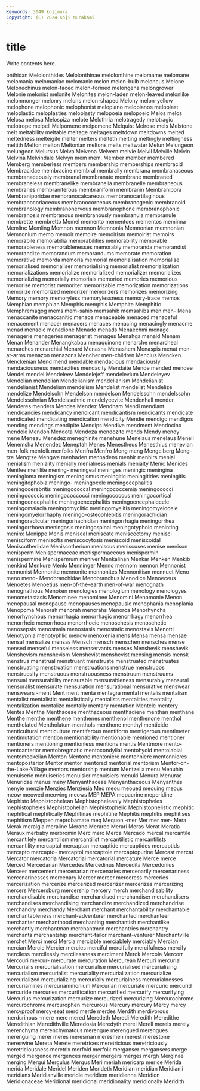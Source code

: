 ```yaml
---
Keywords: 3049 kojimura
Copyright: (C) 2024 Koji Murakami
---
```


# title

Write contents here.



onthidan Melolonthides Melolonthinae melolonthine melomame melomane melomania
melomaniac melomanic melon melon-bulb meloncus Melone Melonechinus melon-faced melon-formed melongena
melongrower Melonie melonist melonite Melonites melon-laden melon-leaved melonlike melonmonger melonry
melons melon-shaped Melony melon-yellow melophone melophonic melophonist melopiano melopianos meloplast
meloplastic meloplasties meloplasty melopoeia melopoeic Melos melos Melosa melosa Melospiza
melote Melothria melotragedy melotragic melotrope melpell Melpomene melpomene Melquist Melrose
mels Melstone melt meltability meltable meltage meltages meltdown meltdowns melted
meltedness melteigite melter melters melteth melting meltingly meltingness meltith Melton
melton Meltonian meltons melts meltwater Melun Melungeon melungeon Melursus Melva
Melvena Melvern melvie Melvil Melville Melvin Melvina Melvindale Melvyn mem
mem. Member member membered Memberg memberless members membership memberships membracid
Membracidae membracine membral membrally membrana membranaceous membranaceously membranal membranate membrane
membraned membraneless membranelike membranella membranelle membraneous membranes membraniferous membraniform membranin
Membranipora Membraniporidae membranocalcareous membranocartilaginous membranocoriaceous membranocorneous membranogenic membranoid membranology membranonervous
membranophone membranophonic membranosis membranous membranously membranula membranule membrette membretto Memel
memento mementoes mementos meminna Memlinc Memling Memnon memnon Memnonia Memnonian
memnonian Memnonium memo memoir memoire memoirism memoirist memoirs memorabile memorabilia
memorabilities memorability memorable memorableness memorablenesses memorably memoranda memorandist memorandize memorandum
memorandums memorate memoration memorative memorda memoria memorial memorialisation memorialise memorialised
memorialiser memorialising memorialist memorialization memorializations memorialize memorialized memorializer memorializes memorializing
memorially memorials memoried memories memorious memorise memorist memoriter memorizable memorization
memorizations memorize memorized memorizer memorizers memorizes memorizing Memory memory memoryless
memorylessness memory-trace memos Memphian memphian Memphis memphis Memphite Memphitic Memphremagog
mems mem-sahib memsahib memsahibs men men- Mena menaccanite menaccanitic menace
menaceable menaced menaceful menacement menacer menacers menaces menacing menacingly menacme
menad menadic menadione Menado menads Menaechmi menage menagerie menageries menagerist
menages Menahga menald Menam Menan Menander Menangkabau menaquinone menarche menarcheal
menarches menarchial Menard Menasha Menashem Menaspis menat men-at-arms menazon menazons
Mencher men-children Mencius Mencken Menckenian Mend mend mendable mendacious mendaciously
mendaciousness mendacities mendacity Mendaite Mende mended mendee Mendel mendel Mendeleev
Mendelejeff mendelevium Mendeleyev Mendelian mendelian Mendelianism mendelianism Mendelianist mendelianist Mendelism
mendelism Mendelist mendelist Mendelize mendelize Mendelsohn Mendelson mendelson Mendelssohn mendelssohn
Mendelssohnian Mendelssohnic mendelyeevite Mendenhall mender Menderes menders Mendes Mendez Mendham
Mendi mendiant mendicancies mendicancy mendicant mendicantism mendicants mendicate mendicated mendicating
mendication mendicity Mendie mendigo mendigos mending mendings mendipite Mendips Mendive
mendment Mendocino mendole Mendon Mendota Mendoza mendozite mends Mendy mendy
mene Meneau Menedez meneghinite menehune Menelaus menelaus Menell Menemsha Menendez
Meneptah Menes Menestheus Menesthius menevian men-folk menfolk menfolks Menfra Menfro
Meng meng Mengelberg Meng-tze Mengtze Mengwe menhaden menhadens menhir menhirs
menial menialism meniality menially menialness menials menialty Menic Menides Menifee
menilite mening- meningeal meninges meningic meningina meningioma meningism meningismus meningitic
meningitides meningitis meningitophobia meningo- meningocele meningocephalitis meningocerebritis meningococcal meningococcemia meningococci
meningococcic meningococcocci meningococcus meningocortical meningoencephalitic meningoencephalitis meningoencephalocele meningomalacia meningomyclitic meningomyelitis
meningomyelocele meningomyelorrhaphy meningo-osteophlebitis meningorachidian meningoradicular meningorhachidian meningorrhagia meningorrhea meningorrhoea meningosis
meningospinal meningotyphoid meninting meninx Menippe Menis meniscal meniscate meniscectomy menisci
menisciform meniscitis meniscocytosis meniscoid meniscoidal Meniscotheriidae Meniscotherium meniscus meniscuses menise
menison menisperm Menispermaceae menispermaceous menispermin menispermine Menispermum meniver Menkalinan Menkar
Menken Menkib menkind Menkure Menlo Menninger Menno mennom mennon Mennonist
mennonist Mennonite mennonite mennonites Mennonitism mennuet Meno meno meno- Menobranchidae
Menobranchus Menodice Menoeceus Menoetes Menoetius men-of-the-earth men-of-war menognath menognathous Menoken
menologies menologium menology menologyes menometastasis Menominee menominee Menomini Menomonie Menon
menopausal menopause menopauses menopausic menophania menoplania Menopoma Menorah menorah menorahs
Menorca Menorhyncha menorhynchous menorrhagia menorrhagic menorrhagy menorrhea menorrheic menorrhoea menorrhoeic
menoschesis menoschetic menosepsis menostasia menostasis menostatic menostaxis Menotti Menotyphla menotyphlic
menow menoxenia mens Mensa mensa mensae mensal mensalize mensas Mensch
mensch menschen mensches mense mensed menseful menseless menservants menses Menshevik
menshevik Menshevism menshevism Menshevist menshevist mensing mensis mensk menstrua menstrual
menstruant menstruate menstruated menstruates menstruating menstruation menstruations menstrue menstruoos menstruosity
menstruous menstruousness menstruum menstruums mensual mensurability mensurable mensurableness mensurably mensural
mensuralist mensurate mensuration mensurational mensurative menswear menswears -ment Ment ment
menta mentagra mental mentalis mentalism mentalist mentalistic mentalistically mentalists mentalities
mentality mentalization mentalize mentally mentary mentation Mentcle mentery Mentes Mentha
Menthaceae menthaceous menthadiene menthan menthane Menthe menthe menthene menthenes menthenol
menthenone menthol mentholated Mentholatum menthols menthone menthyl menticide menticultural menticulture
mentiferous mentiform mentigerous mentimeter mentimutation mention mentionability mentionable mentioned mentioner
mentioners mentioning mentionless mentions mentis Mentmore mento- mentoanterior mentobregmatic mentocondylial
mentohyoid mentolabial mentomeckelian Menton Mentone mentoniere mentonniere mentonnieres mentoposterior Mentor
mentor mentored mentorial mentorism Mentor-on-the-Lake-Village mentors mentorship mentum Mentzelia menu
Menuhin menuiserie menuiseries menuisier menuisiers menuki Menura Menurae Menuridae menus
meny Menyanthaceae Menyanthaceous Menyanthes menyie menzie Menzies Menziesia Meo meou
meoued meouing meous meow meowed meowing meows MEP MEPA mepacrine
meperidine Mephisto Mephistophelean Mephistopheleanly Mephistopheles mephistopheles Mephistophelian Mephistophelic Mephistophelistic mephitic
mephitical mephitically Mephitinae mephitine Mephitis mephitis mephitises mephitism Meppen meprobamate
meq Mequon -mer Mer mer mer- Mera Merak meralgia meraline
Merano Meraree Merari Meras Merat Meratia Meraux merbaby merbromin Merc
merc Merca Mercado mercal mercantile mercantilely mercantilism mercantilist mercantilistic mercantilists
mercantility mercaptal mercaptan mercaptide mercaptides mercaptids mercapto mercapto- mercaptol mercaptole
mercaptopurine Mercast mercat Mercator mercatoria Mercatorial mercatorial mercature Merce merce
Merced Mercedarian Mercedes Mercedinus Mercedita Mercedonius Merceer mercement mercenarian mercenaries
mercenarily mercenariness mercenarinesses mercenary Mercer mercer merceress merceries mercerization mercerize
mercerized mercerizer mercerizes mercerizing mercers Mercersburg mercership mercery merch merchandisability
merchandisable merchandise merchandised merchandiser merchandisers merchandises merchandising merchandize merchandized merchandrise
merchandry merchandy Merchant merchant merchantability merchantable merchantableness merchant-adventurer merchanted merchanteer
merchanter merchanthood merchanting merchantish merchantlike merchantly merchantman merchantmen merchantries merchantry
merchants merchantship merchant-tailor merchant-venturer Merchantville merchet Merci merci Mercia merciable
merciablely merciably Mercian mercian Mercie Mercier mercies merciful mercifully mercifulness
mercify merciless mercilessly mercilessness merciment Merck Mercola Mercorr Mercouri mercur-
mercurate mercuration Mercurean Mercuri mercurial Mercurialis mercurialisation mercurialise mercurialised mercurialising
mercurialism mercurialist mercuriality mercurialization mercurialize mercurialized mercurializing mercurially mercurialness mercurialnesses
mercuriamines mercuriammonium Mercurian mercuriate mercuric mercurid mercuride mercuries mercurification mercurified
mercurify mercurifying Mercurius mercurization mercurize mercurized mercurizing Mercurochrome mercurochrome mercurophen
mercurous Mercury mercury Mercy mercy mercyproof mercy-seat merd merde merdes
Merdith merdivorous merdurinous -mere mere mered Meredeth Meredi Meredith Meredithe
Meredithian Meredithville Meredosia Meredyth merel Merell merels merely merenchyma merenchymatous
merengue merengued merengues merenguing merer meres meresman meresmen merest merestone
mereswine Mereta Merete meretrices meretricious meretriciously meretriciousness meretrix merfold merfolk
merganser mergansers merge merged mergence mergences merger mergers merges mergh
Merginae merging Mergui Mergulus Mergus Meri meriah mericarp merice Merida
merida Meridale Meridel Meriden Merideth Meridian meridian Meridianii meridians Meridianville
meridie meridiem meridienne Meridion Meridionaceae Meridional meridional meridionality meridionally Meridith
